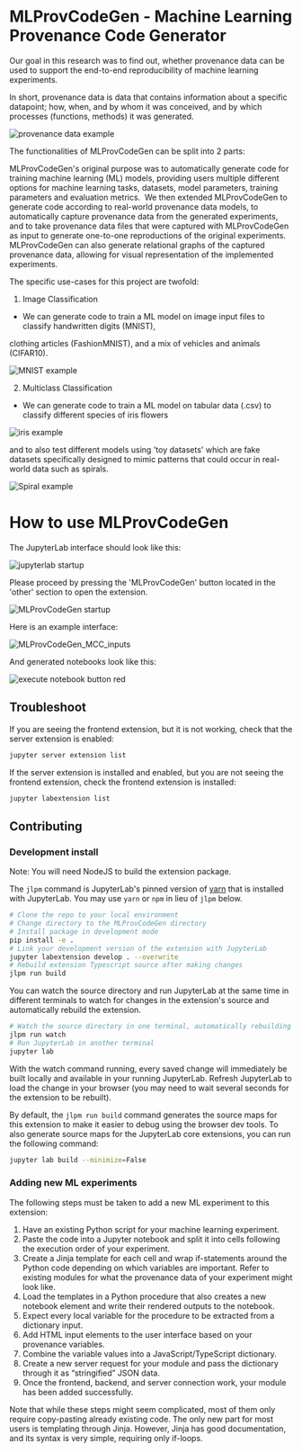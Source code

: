 # MLProvCodeGen - Machine Learning Provenance Code Generator

Our goal in this research was to find out, whether provenance data can be used to support the end-to-end reproducibility of machine learning experiments.

In short, provenance data is data that contains information about a specific datapoint; how, when, and by whom it was conceived, and by which processes (functions, methods) it was generated.

![provenance data example](https://user-images.githubusercontent.com/85288390/184615649-925cc96b-9372-4e27-90eb-1fe2e20c2f98.PNG)

The functionalities of MLProvCodeGen can be split into 2 parts:

MLProvCodeGen's original purpose was to automatically generate code for training machine learning (ML) models, providing users multiple different options for machine learning tasks, datasets, model parameters, training parameters and evaluation metrics. 
We then extended MLProvCodeGen to generate code according to real-world provenance data models, to automatically capture provenance data from the generated experiments, and to take provenance data files that were captured with MLProvCodeGen as input to generate one-to-one reproductions of the original experiments.
MLProvCodeGen can also generate relational graphs of the captured provenance data, allowing for visual representation of the implemented experiments.



The specific use-cases for this project are twofold: 

1. Image Classification
- We can generate code to train a ML model on image input files to classify handwritten digits (MNIST),

clothing articles (FashionMNIST), and a mix of vehicles and animals (CIFAR10).

![MNIST example](https://user-images.githubusercontent.com/85288390/184615694-2ca7f720-3a8a-4775-8ed3-921fabc1294b.PNG)

2. Multiclass Classification
- We can generate code to train a ML model on tabular data (.csv) to classify different species of iris flowers

![iris example](https://user-images.githubusercontent.com/85288390/184615789-0f307120-43ff-4bc1-b95f-67efe139fa1e.PNG)

and to also test different models using 'toy datasets' which are fake datasets specifically designed to mimic patterns that could occur in real-world data such as spirals.


![Spiral example](https://user-images.githubusercontent.com/85288390/184615851-3f19081c-0b30-4c42-b314-41caa72f7f53.PNG)

# How to use MLProvCodeGen


The JupyterLab interface should look like this: 

![jupyterlab startup](https://user-images.githubusercontent.com/85288390/184616379-53cf9ff3-8026-4a7a-9b0b-2d9aa48f1bfa.png)

Please proceed by pressing the 'MLProvCodeGen' button located in the 'other' section to open the extension.

![MLProvCodeGen startup](https://user-images.githubusercontent.com/85288390/184616409-7550e57b-23b2-4016-9390-b6b1fabda61d.png)

Here is an example interface:

![MLProvCodeGen_MCC_inputs](https://user-images.githubusercontent.com/85288390/135294673-c435f433-011e-488a-8222-0f53d7c39469.PNG)

And generated notebooks look like this: 

![execute notebook button red](https://user-images.githubusercontent.com/85288390/184616631-98c853b5-3fac-40ec-9652-4295b735858c.png)

## Troubleshoot

If you are seeing the frontend extension, but it is not working, check
that the server extension is enabled:

```bash
jupyter server extension list
```

If the server extension is installed and enabled, but you are not seeing
the frontend extension, check the frontend extension is installed:

```bash
jupyter labextension list
```


## Contributing

### Development install

Note: You will need NodeJS to build the extension package.

The `jlpm` command is JupyterLab's pinned version of
[yarn](https://yarnpkg.com/) that is installed with JupyterLab. You may use
`yarn` or `npm` in lieu of `jlpm` below.

```bash
# Clone the repo to your local environment
# Change directory to the MLProvCodeGen directory
# Install package in development mode
pip install -e .
# Link your development version of the extension with JupyterLab
jupyter labextension develop . --overwrite
# Rebuild extension Typescript source after making changes
jlpm run build
```

You can watch the source directory and run JupyterLab at the same time in different terminals to watch for changes in the extension's source and automatically rebuild the extension.

```bash
# Watch the source directory in one terminal, automatically rebuilding when needed
jlpm run watch
# Run JupyterLab in another terminal
jupyter lab
```

With the watch command running, every saved change will immediately be built locally and available in your running JupyterLab. Refresh JupyterLab to load the change in your browser (you may need to wait several seconds for the extension to be rebuilt).

By default, the `jlpm run build` command generates the source maps for this extension to make it easier to debug using the browser dev tools. To also generate source maps for the JupyterLab core extensions, you can run the following command:

```bash
jupyter lab build --minimize=False
```
### Adding new ML experiments

The following steps must be taken to add a new ML experiment to this extension:

1.	Have an existing Python script for your machine learning experiment.
2.	Paste the code into a Jupyter notebook and split it into cells following the execution order of your experiment.
3.	Create a Jinja template for each cell and wrap if-statements around the Python code depending on which variables are important. Refer to existing modules for what the provenance data of your experiment might look like.
4.	Load the templates in a Python procedure that also creates a new notebook element and write their rendered outputs to the notebook.
5.	Expect every local variable for the procedure to be extracted from a dictionary input.
6.	Add HTML input elements to the user interface based on your provenance variables.
7.	Combine the variable values into a JavaScript/TypeScript dictionary.
8.	Create a new server request for your module and pass the dictionary through it as “stringified” JSON data.
9.	Once the frontend, backend, and server connection work, your module has been added successfully.

Note that while these steps might seem complicated, most of them only require copy-pasting already existing code. The only new part for most users is templating through Jinja. However, Jinja has good documentation, and its syntax is very simple, requiring only if-loops.





